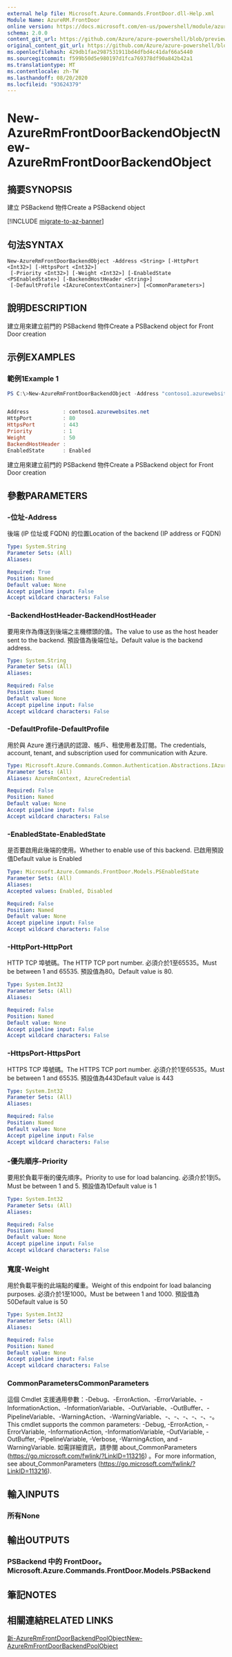 ```yaml
---
external help file: Microsoft.Azure.Commands.FrontDoor.dll-Help.xml
Module Name: AzureRM.FrontDoor
online version: https://docs.microsoft.com/en-us/powershell/module/azurerm.frontdoor/new-azurermfrontdoorbackendobject
schema: 2.0.0
content_git_url: https://github.com/Azure/azure-powershell/blob/preview/src/ResourceManager/FrontDoor/Commands.FrontDoor/help/New-AzureRmFrontDoorBackendObject.md
original_content_git_url: https://github.com/Azure/azure-powershell/blob/preview/src/ResourceManager/FrontDoor/Commands.FrontDoor/help/New-AzureRmFrontDoorBackendObject.md
ms.openlocfilehash: 429db1fae2987531911bd4dfbd4c41daf66a5440
ms.sourcegitcommit: f599b50d5e980197d1fca769378df90a842b42a1
ms.translationtype: MT
ms.contentlocale: zh-TW
ms.lasthandoff: 08/20/2020
ms.locfileid: "93624379"
---
```

# <span data-ttu-id="46b06-101">New-AzureRmFrontDoorBackendObject</span><span class="sxs-lookup"><span data-stu-id="46b06-101">New-AzureRmFrontDoorBackendObject</span></span>

## <span data-ttu-id="46b06-102">摘要</span><span class="sxs-lookup"><span data-stu-id="46b06-102">SYNOPSIS</span></span>
<span data-ttu-id="46b06-103">建立 PSBackend 物件</span><span class="sxs-lookup"><span data-stu-id="46b06-103">Create a PSBackend object</span></span>

[!INCLUDE [migrate-to-az-banner](../../includes/migrate-to-az-banner.md)]

## <span data-ttu-id="46b06-104">句法</span><span class="sxs-lookup"><span data-stu-id="46b06-104">SYNTAX</span></span>

```
New-AzureRmFrontDoorBackendObject -Address <String> [-HttpPort <Int32>] [-HttpsPort <Int32>]
 [-Priority <Int32>] [-Weight <Int32>] [-EnabledState <PSEnabledState>] [-BackendHostHeader <String>]
 [-DefaultProfile <IAzureContextContainer>] [<CommonParameters>]
```

## <span data-ttu-id="46b06-105">說明</span><span class="sxs-lookup"><span data-stu-id="46b06-105">DESCRIPTION</span></span>
<span data-ttu-id="46b06-106">建立用來建立前門的 PSBackend 物件</span><span class="sxs-lookup"><span data-stu-id="46b06-106">Create a PSBackend object for Front Door creation</span></span>

## <span data-ttu-id="46b06-107">示例</span><span class="sxs-lookup"><span data-stu-id="46b06-107">EXAMPLES</span></span>

### <span data-ttu-id="46b06-108">範例1</span><span class="sxs-lookup"><span data-stu-id="46b06-108">Example 1</span></span>
```powershell
PS C:\>New-AzureRmFrontDoorBackendObject -Address "contoso1.azurewebsites.net"


Address           : contoso1.azurewebsites.net
HttpPort          : 80
HttpsPort         : 443
Priority          : 1
Weight            : 50
BackendHostHeader :
EnabledState      : Enabled
```

<span data-ttu-id="46b06-109">建立用來建立前門的 PSBackend 物件</span><span class="sxs-lookup"><span data-stu-id="46b06-109">Create a PSBackend object for Front Door creation</span></span>

## <span data-ttu-id="46b06-110">參數</span><span class="sxs-lookup"><span data-stu-id="46b06-110">PARAMETERS</span></span>

### <span data-ttu-id="46b06-111">-位址</span><span class="sxs-lookup"><span data-stu-id="46b06-111">-Address</span></span>
<span data-ttu-id="46b06-112">後端 (IP 位址或 FQDN) 的位置</span><span class="sxs-lookup"><span data-stu-id="46b06-112">Location of the backend (IP address or FQDN)</span></span>

```yaml
Type: System.String
Parameter Sets: (All)
Aliases:

Required: True
Position: Named
Default value: None
Accept pipeline input: False
Accept wildcard characters: False
```

### <span data-ttu-id="46b06-113">-BackendHostHeader</span><span class="sxs-lookup"><span data-stu-id="46b06-113">-BackendHostHeader</span></span>
<span data-ttu-id="46b06-114">要用來作為傳送到後端之主機標頭的值。</span><span class="sxs-lookup"><span data-stu-id="46b06-114">The value to use as the host header sent to the backend.</span></span> <span data-ttu-id="46b06-115">預設值為後端位址。</span><span class="sxs-lookup"><span data-stu-id="46b06-115">Default value is the backend address.</span></span>

```yaml
Type: System.String
Parameter Sets: (All)
Aliases:

Required: False
Position: Named
Default value: None
Accept pipeline input: False
Accept wildcard characters: False
```

### <span data-ttu-id="46b06-116">-DefaultProfile</span><span class="sxs-lookup"><span data-stu-id="46b06-116">-DefaultProfile</span></span>
<span data-ttu-id="46b06-117">用於與 Azure 進行通訊的認證、帳戶、租使用者及訂閱。</span><span class="sxs-lookup"><span data-stu-id="46b06-117">The credentials, account, tenant, and subscription used for communication with Azure.</span></span>

```yaml
Type: Microsoft.Azure.Commands.Common.Authentication.Abstractions.IAzureContextContainer
Parameter Sets: (All)
Aliases: AzureRmContext, AzureCredential

Required: False
Position: Named
Default value: None
Accept pipeline input: False
Accept wildcard characters: False
```

### <span data-ttu-id="46b06-118">-EnabledState</span><span class="sxs-lookup"><span data-stu-id="46b06-118">-EnabledState</span></span>
<span data-ttu-id="46b06-119">是否要啟用此後端的使用。</span><span class="sxs-lookup"><span data-stu-id="46b06-119">Whether to enable use of this backend.</span></span> <span data-ttu-id="46b06-120">已啟用預設值</span><span class="sxs-lookup"><span data-stu-id="46b06-120">Default value is Enabled</span></span>

```yaml
Type: Microsoft.Azure.Commands.FrontDoor.Models.PSEnabledState
Parameter Sets: (All)
Aliases:
Accepted values: Enabled, Disabled

Required: False
Position: Named
Default value: None
Accept pipeline input: False
Accept wildcard characters: False
```

### <span data-ttu-id="46b06-121">-HttpPort</span><span class="sxs-lookup"><span data-stu-id="46b06-121">-HttpPort</span></span>
<span data-ttu-id="46b06-122">HTTP TCP 埠號碼。</span><span class="sxs-lookup"><span data-stu-id="46b06-122">The HTTP TCP port number.</span></span>
<span data-ttu-id="46b06-123">必須介於1至65535。</span><span class="sxs-lookup"><span data-stu-id="46b06-123">Must be between 1 and 65535.</span></span>
<span data-ttu-id="46b06-124">預設值為80。</span><span class="sxs-lookup"><span data-stu-id="46b06-124">Default value is 80.</span></span>

```yaml
Type: System.Int32
Parameter Sets: (All)
Aliases:

Required: False
Position: Named
Default value: None
Accept pipeline input: False
Accept wildcard characters: False
```

### <span data-ttu-id="46b06-125">-HttpsPort</span><span class="sxs-lookup"><span data-stu-id="46b06-125">-HttpsPort</span></span>
<span data-ttu-id="46b06-126">HTTPS TCP 埠號碼。</span><span class="sxs-lookup"><span data-stu-id="46b06-126">The HTTPS TCP port number.</span></span>
<span data-ttu-id="46b06-127">必須介於1至65535。</span><span class="sxs-lookup"><span data-stu-id="46b06-127">Must be between 1 and 65535.</span></span>
<span data-ttu-id="46b06-128">預設值為443</span><span class="sxs-lookup"><span data-stu-id="46b06-128">Default value is 443</span></span>

```yaml
Type: System.Int32
Parameter Sets: (All)
Aliases:

Required: False
Position: Named
Default value: None
Accept pipeline input: False
Accept wildcard characters: False
```

### <span data-ttu-id="46b06-129">-優先順序</span><span class="sxs-lookup"><span data-stu-id="46b06-129">-Priority</span></span>
<span data-ttu-id="46b06-130">要用於負載平衡的優先順序。</span><span class="sxs-lookup"><span data-stu-id="46b06-130">Priority to use for load balancing.</span></span>
<span data-ttu-id="46b06-131">必須介於1到5。</span><span class="sxs-lookup"><span data-stu-id="46b06-131">Must be between 1 and 5.</span></span>
<span data-ttu-id="46b06-132">預設值為1</span><span class="sxs-lookup"><span data-stu-id="46b06-132">Default value is 1</span></span>

```yaml
Type: System.Int32
Parameter Sets: (All)
Aliases:

Required: False
Position: Named
Default value: None
Accept pipeline input: False
Accept wildcard characters: False
```

### <span data-ttu-id="46b06-133">寬度</span><span class="sxs-lookup"><span data-stu-id="46b06-133">-Weight</span></span>
<span data-ttu-id="46b06-134">用於負載平衡的此端點的權重。</span><span class="sxs-lookup"><span data-stu-id="46b06-134">Weight of this endpoint for load balancing purposes.</span></span>
<span data-ttu-id="46b06-135">必須介於1至1000。</span><span class="sxs-lookup"><span data-stu-id="46b06-135">Must be between 1 and 1000.</span></span>
<span data-ttu-id="46b06-136">預設值為50</span><span class="sxs-lookup"><span data-stu-id="46b06-136">Default value is 50</span></span>

```yaml
Type: System.Int32
Parameter Sets: (All)
Aliases:

Required: False
Position: Named
Default value: None
Accept pipeline input: False
Accept wildcard characters: False
```

### <span data-ttu-id="46b06-137">CommonParameters</span><span class="sxs-lookup"><span data-stu-id="46b06-137">CommonParameters</span></span>
<span data-ttu-id="46b06-138">這個 Cmdlet 支援通用參數：-Debug、-ErrorAction、-ErrorVariable、-InformationAction、-InformationVariable、-OutVariable、-OutBuffer、-PipelineVariable、-WarningAction、-WarningVariable、-、-、-、-、-、-。</span><span class="sxs-lookup"><span data-stu-id="46b06-138">This cmdlet supports the common parameters: -Debug, -ErrorAction, -ErrorVariable, -InformationAction, -InformationVariable, -OutVariable, -OutBuffer, -PipelineVariable, -Verbose, -WarningAction, and -WarningVariable.</span></span> <span data-ttu-id="46b06-139">如需詳細資訊，請參閱 about_CommonParameters (https://go.microsoft.com/fwlink/?LinkID=113216) 。</span><span class="sxs-lookup"><span data-stu-id="46b06-139">For more information, see about_CommonParameters (https://go.microsoft.com/fwlink/?LinkID=113216).</span></span>

## <span data-ttu-id="46b06-140">輸入</span><span class="sxs-lookup"><span data-stu-id="46b06-140">INPUTS</span></span>

### <span data-ttu-id="46b06-141">所有</span><span class="sxs-lookup"><span data-stu-id="46b06-141">None</span></span>

## <span data-ttu-id="46b06-142">輸出</span><span class="sxs-lookup"><span data-stu-id="46b06-142">OUTPUTS</span></span>

### <span data-ttu-id="46b06-143">PSBackend 中的 FrontDoor。</span><span class="sxs-lookup"><span data-stu-id="46b06-143">Microsoft.Azure.Commands.FrontDoor.Models.PSBackend</span></span>

## <span data-ttu-id="46b06-144">筆記</span><span class="sxs-lookup"><span data-stu-id="46b06-144">NOTES</span></span>

## <span data-ttu-id="46b06-145">相關連結</span><span class="sxs-lookup"><span data-stu-id="46b06-145">RELATED LINKS</span></span>

[<span data-ttu-id="46b06-146">新-AzureRmFrontDoorBackendPoolObject</span><span class="sxs-lookup"><span data-stu-id="46b06-146">New-AzureRmFrontDoorBackendPoolObject</span></span>](./New-AzureRmFrontDoorBackendPoolObject.md)
